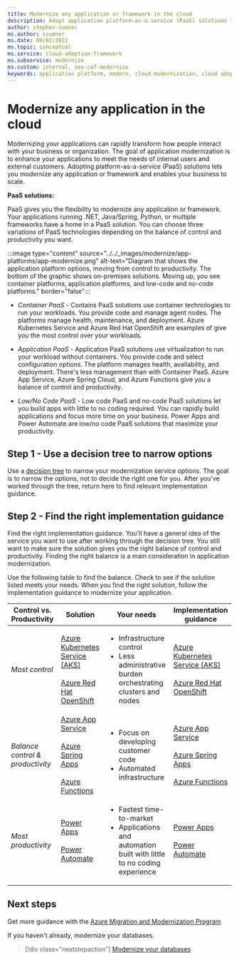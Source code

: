 ```yaml
---
title: Modernize any application or framework in the cloud
description: Adopt application platform-as-a-service (PaaS) solutions to modernize any application or framework. Find implementation guidance that gives you the right balance of control and productivity.
author: stephen-sumner
ms.author: ssumner
ms.date: 09/02/2022
ms.topic: conceptual
ms.service: cloud-adoption-framework
ms.subservice: modernize
ms.custom: internal, seo-caf-modernize
keywords: application platform, modern, cloud modernization, cloud adoption framework
---
```


# Modernize any application in the cloud

Modernizing your applications can rapidly transform how people interact with your business or organization. The goal of application modernization is to enhance your applications to meet the needs of internal users and external customers. Adopting platform-as-a-service (PaaS) solutions lets you modernize any application or framework and enables your business to scale.

**PaaS solutions:**

PaaS gives you the flexibility to modernize any application or framework. Your applications running .NET, Java/Spring, Python, or multiple frameworks have a home in a PaaS solution. You can choose three variations of PaaS technologies depending on the balance of control and productivity you want.

:::image type="content" source="../../_images/modernize/app-platforms/app-modernize.png" alt-text="Diagram that shows the application platform options, moving from control to productivity. The bottom of the graphic shows on-premises solutions. Moving up, you see container platforms, application platforms, and low-code and no-code platforms." border="false":::

- *Container PaaS* - Contains PaaS solutions use container technologies to run your workloads. You provide code and manage agent nodes. The platforms manage health, maintenance, and deployment. Azure Kubernetes Service and Azure Red Hat OpenShift are examples of give you the most control over your workloads.

- *Application PaaS* - Application PaaS solutions use virtualization to run your workload without containers. You provide code and select configuration options. The platform manages health, availability, and deployment. There's less management than with Container PaaS. Azure App Service, Azure Spring Cloud, and Azure Functions give you a balance of control and productivity.

- *Low/No Code PaaS* - Low code PaaS and no-code PaaS solutions let you build apps with little to no coding required. You can rapidly build applications and focus more time on your business. Power Apps and Power Automate are low/no code PaaS solutions that maximize your productivity.

## Step 1 - Use a decision tree to narrow options

Use a [decision tree](/azure/architecture/guide/technology-choices/compute-decision-tree) to narrow your modernization service options. The goal is to narrow the options, not to decide the right one for you. After you've worked through the tree, return here to find relevant implementation guidance.

## Step 2 - Find the right implementation guidance

Find the right implementation guidance. You'll have a general idea of the service you want to use after working through the decision tree. You still want to make sure the solution gives you the right balance of control and productivity. Finding the right balance is a main consideration in application modernization.

Use the following table to find the balance. Check to see if the solution listed meets your needs. When you find the right solution, follow the implementation guidance to modernize your application.

| Control vs. Productivity | Solution | Your needs | Implementation guidance |
| --- | --- | --- | --- |
| *Most control* | [Azure Kubernetes Service (AKS)](/azure/aks/intro-kubernetes) <br><br> [Azure Red Hat OpenShift](/azure/openshift/intro-openshift) | <ul><li>Infrastructure control</li> <li>Less administrative burden orchestrating clusters and nodes</li> </ul> | [Azure Kubernetes Service (AKS)](/azure/aks/tutorial-kubernetes-prepare-app) <br><br> [Azure Red Hat OpenShift](/azure/openshift/tutorial-create-cluster)</li></ul>
| *Balance control & <br>productivity* | [Azure App Service](/rest/api/appservice/) <br><br> [Azure Spring Apps](/azure/spring-apps/overview) <br><br> [Azure Functions](/azure/azure-functions/functions-overview) | <ul><li> Focus on developing customer code</li> <li>Automated infrastructure</li> </ul> | [Azure App Service](/azure/app-service/app-service-migration-assess-net) <br><br> [Azure Spring Apps](/azure/developer/java/migration/migrate-spring-cloud-to-azure-spring-cloud) <br><br> [Azure Functions](/azure/azure-functions/functions-reference)</ul>
| *Most productivity* | [Power Apps](/power-apps/powerapps-overview) <br><br> [Power Automate](/power-automate/getting-started) | <ul><li>Fastest time-to-market</li> <li>Applications and automation built with little to no coding experience</li> </ul> | [Power Apps](/power-apps/powerapps-overview)<br><br> [Power Automate](/power-automate/getting-started)</li></ul> |

## Next steps

Get more guidance with the [Azure Migration and Modernization Program](https://azure.microsoft.com/migration/migration-modernization-program)

If you haven't already, modernize your databases.

>[!div class="nextstepaction"]
> [Modernize your databases](../modernize-strategies/database-modernization.md)
